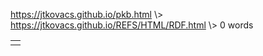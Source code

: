 <p id="path"><a href="../../pkb.html">https://jtkovacs.github.io/pkb.html</a> \> <a href="https://jtkovacs.github.io/REFS/HTML/RDF.html">https://jtkovacs.github.io/REFS/HTML/RDF.html</a> \> 0 words </p><table class="TOC"><tr><td></td></tr></table>

